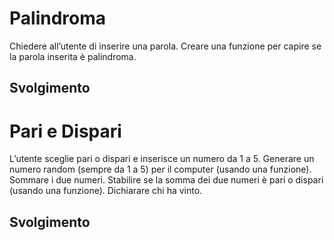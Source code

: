 # Palindroma

Chiedere all’utente di inserire una parola. Creare una funzione per capire se la parola inserita è palindroma.

## Svolgimento

# Pari e Dispari

L’utente sceglie pari o dispari e inserisce un numero da 1 a 5. Generare un numero random (sempre da 1 a 5) per il computer (usando una funzione). Sommare i due numeri. Stabilire se la somma dei due numeri è pari o dispari (usando una funzione). Dichiarare chi ha vinto.

## Svolgimento
